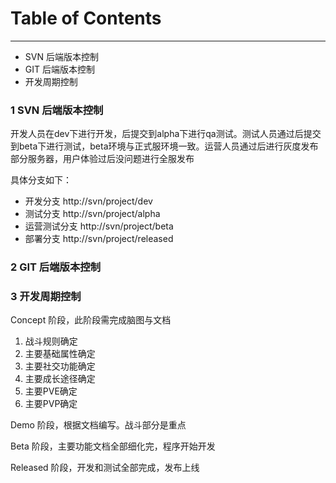 # Table of Contents

---

* SVN 后端版本控制
* GIT 后端版本控制
* 开发周期控制

### 1 SVN 后端版本控制

开发人员在dev下进行开发，后提交到alpha下进行qa测试。测试人员通过后提交到beta下进行测试，beta环境与正式服环境一致。运营人员通过后进行灰度发布部分服务器，用户体验过后没问题进行全服发布

具体分支如下：

* 开发分支 http://svn/project/dev 
* 测试分支 http://svn/project/alpha 
* 运营测试分支 http://svn/project/beta 
* 部署分支 http://svn/project/released 


### 2 GIT 后端版本控制



### 3 开发周期控制 

Concept 阶段，此阶段需完成脑图与文档

1. 战斗规则确定
1. 主要基础属性确定
1. 主要社交功能确定
1. 主要成长途径确定
1. 主要PVE确定 
1. 主要PVP确定

Demo 阶段，根据文档编写。战斗部分是重点

Beta 阶段，主要功能文档全部细化完，程序开始开发

Released 阶段，开发和测试全部完成，发布上线

